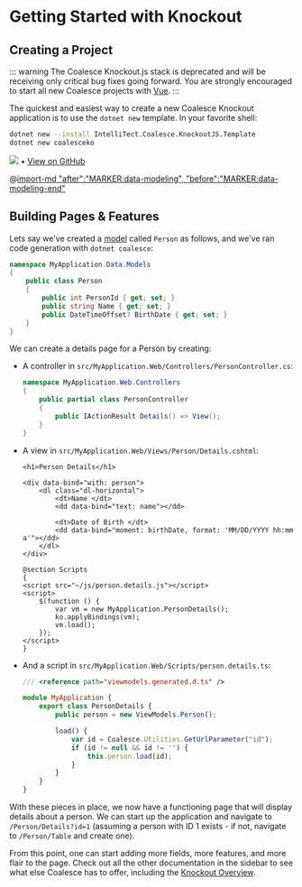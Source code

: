 # Getting Started with Knockout

## Creating a Project

::: warning
The Coalesce Knockout.js stack is deprecated and will be receiving only critical bug fixes going forward. You are strongly encouraged to start all new Coalesce projects with [Vue](../vue/getting-started.md).
:::

The quickest and easiest way to create a new Coalesce Knockout application is to use the ``dotnet new`` template. In your favorite shell:

``` sh
dotnet new --install IntelliTect.Coalesce.KnockoutJS.Template
dotnet new coalesceko
```

[![](https://img.shields.io/nuget/v/IntelliTect.Coalesce.KnockoutJS.Template)](https://www.nuget.org/packages/IntelliTect.Coalesce.KnockoutJS.Template/) • [View on GitHub](https://github.com/IntelliTect/Coalesce.KnockoutJS.Template) 

@[import-md "after":"MARKER:data-modeling", "before":"MARKER:data-modeling-end"](../agnostic/getting-started-modeling.md)

## Building Pages & Features

Lets say we've created a [model](/modeling/model-types/entities.md) called `Person` as follows, and we've ran code generation with ``dotnet coalesce``:

``` c#
namespace MyApplication.Data.Models 
{
    public class Person
    {
        public int PersonId { get; set; }
        public string Name { get; set; }
        public DateTimeOffset? BirthDate { get; set; }
    }
}
```

We can create a details page for a Person by creating:

- A controller in ``src/MyApplication.Web/Controllers/PersonController.cs``:

    ``` c#
    namespace MyApplication.Web.Controllers
    {
        public partial class PersonController
        {
            public IActionResult Details() => View();
        }
    }
    ```

- A view in ``src/MyApplication.Web/Views/Person/Details.cshtml``:

    ``` razor
    <h1>Person Details</h1>

    <div data-bind="with: person">
        <dl class="dl-horizontal">
            <dt>Name </dt>
            <dd data-bind="text: name"></dd>

            <dt>Date of Birth </dt>
            <dd data-bind="moment: birthDate, format: 'MM/DD/YYYY hh:mm a'"></dd>
        </dl>
    </div>

    @section Scripts
    {
    <script src="~/js/person.details.js"></script>
    <script>
        $(function () {
            var vm = new MyApplication.PersonDetails();
            ko.applyBindings(vm);
            vm.load();
        });
    </script>
    }
    ```

- And a script in ``src/MyApplication.Web/Scripts/person.details.ts``:

    ``` ts
    /// <reference path="viewmodels.generated.d.ts" />

    module MyApplication {
        export class PersonDetails {
            public person = new ViewModels.Person();

            load() {
                var id = Coalesce.Utilities.GetUrlParameter("id");
                if (id != null && id != '') {
                    this.person.load(id);
                }
            }
        }
    }
    ```

With these pieces in place, we now have a functioning page that will display details about a person. We can start up the application and navigate to ``/Person/Details?id=1`` (assuming a person with ID 1 exists - if not, navigate to ``/Person/Table`` and create one).

From this point, one can start adding more fields, more features, and more flair to the page. Check out all the other documentation in the sidebar to see what else Coalesce has to offer, including the [Knockout Overview](/stacks/ko/overview.md).